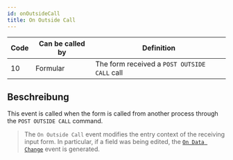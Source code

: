 ```yaml
---
id: onOutsideCall
title: On Outside Call
---
```


| Code | Can be called by | Definition                                   |
| ---- | ---------------- | -------------------------------------------- |
| 10   | Formular         | The form received a `POST OUTSIDE CALL` call |


## Beschreibung

This event is called when the form is called from another process through the `POST OUTSIDE CALL` command.

> The `On Outside Call` event modifies the entry context of the receiving input form. In particular, if a field was being edited, the [`On Data Change`](onDataChange.md) event is generated.

